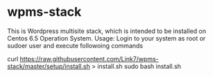 wpms-stack
==========
This is Wordpress multisite stack, which is intended to be installed on Centos 6.5 Operation System.
Usage:
Login to your system as root or sudoer user and execute followoing commands

curl https://raw.githubusercontent.com/Link7/wpms-stack/master/setup/install.sh > install.sh
sudo bash install.sh
